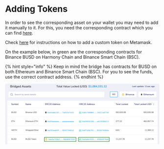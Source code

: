# Adding Tokens

In order to see the corresponding asset on your wallet you may need to add it manually to it. For this, you need the corresponding contract which you can find [here](https://bridge.harmony.one/tokens).

Check [here](../../../network/wallets/browser-extensions-wallets/metamask-wallet.md#hrc-20-hrc721-transactions) for instructions on how to add a custom token on Metamask.

On the example below, in green are the corresponding contracts for Binance BUSD on Harmony Chain and Binance Smart Chain (BSC).

{% hint style="info" %}
Keep in mind the bridge has contracts for BUSD on both Ethereum and Binance Smart Chain (BSC). For you to see the funds, use the correct contract address.
{% endhint %}

![](../../../.gitbook/assets/horizon-bsc8.png)
